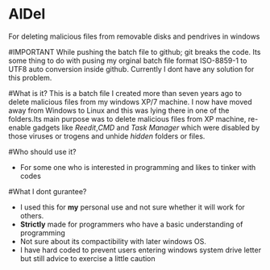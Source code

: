 # AlDel
For deleting malicious files from removable disks and pendrives in windows

#IMPORTANT
While pushing the batch file to github; git breaks the code. Its some thing to do with pusing my orginal batch file format ISO-8859-1 to UTF8 auto conversion inside github. Currently I dont have any solution for this problem.

#What is it?
This is a batch file I created more than seven years ago to delete malicious files from my windows XP/7 machine. I now have moved away from Windows to Linux and this was lying there in one of the folders.Its main purpose was to delete malicious files from XP machine, re-enable gadgets like *Reedit*,*CMD* and *Task Manager* which were disabled by those viruses or trogens and unhide *hidden* folders or files. 

#Who should use it?
- For some one who is interested in programming and likes to tinker with codes

#What I dont gurantee?
- I used this for **my** personal use and not sure whether it will work for others.
- **Strictly** made for programmers who have a basic understanding of programming
- Not sure about its compactibility with later windows OS.
- I have hard coded to prevent users entering windows system drive letter but still advice to exercise a little caution


